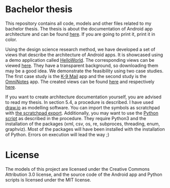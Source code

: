 # Bachelor thesis
This repository contains all code, models and other files related to my bachelor thesis. The thesis is about the documentation of Android app architecture and can be found [here](https://github.com/yorickvanzweeden/bachelor-thesis/blob/master/Bachelor%20Thesis%20-%20Yorick%20van%20Zweeden:%20Towards%20architecture%20documentation%20for%20Android%20apps.pdf). If you are going to print it, print it in color.

Using the design science research method, we have developed a set of views that describe the architecture of Android apps. It is showcased using a demo application called [HelloWorld](https://github.com/yorickvanzweeden/bachelor-thesis/tree/master/HelloWorld). The corresponding views can be viewed [here](https://github.com/yorickvanzweeden/bachelor-thesis/tree/master/Hello%20World%20-%20Models). They have a transparent background, so downloading them may be a good idea. We demonstrate the feasibility using two case studies. The first case study is the [K-9 Mail](https://github.com/k9mail/k-9) app and the second study is the [OmniNotes](https://github.com/federicoiosue/Omni-Notes) app. The created views can be found [here](https://github.com/yorickvanzweeden/bachelor-thesis/tree/master/K-9%20Mail%20-%20Models) and respectively [here](https://github.com/yorickvanzweeden/bachelor-thesis/tree/master/OmniNotes%20-%20Models).

If you want to create architecture documentation yourself, you are advised to read my thesis. In section 5.4, a procedure is described. I have used [draw.io](draw.io) as modelling software. You can import the symbols as scratchpad with [the scratchpad export](https://github.com/yorickvanzweeden/bachelor-thesis/blob/master/drawio-scratchpad.xml). Additionally, you may want to use the [Python script](https://github.com/yorickvanzweeden/bachelor-thesis/tree/master/Scripts) as described in the procedure. They require Python3 and the installation of the packages (xml, csv, os, re, subproces, threading, enum, graphviz). Most of the packages will have been installed with the installation of Python. Errors on execution will lead the way ;)

# License
The models of this project are licensed under the Creative Commons Attribution 3.0 license, and the source code of the Android app and Python scripts is licensed under the MIT license.
